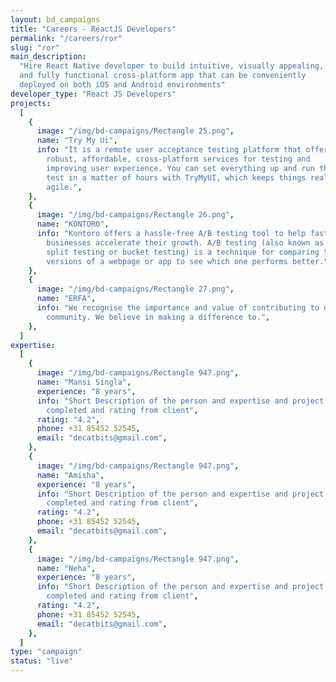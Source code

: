 ```yaml
---
layout: bd_campaigns
title: "Careers - ReactJS Developers"
permalink: "/careers/ror"
slug: "ror"
main_description:
  "Hire React Native developer to build intuitive, visually appealing,
  and fully functional cross-platform app that can be conveniently
  deployed on both iOS and Android environments"
developer_type: "React JS Developers"
projects:
  [
    {
      image: "/img/bd-campaigns/Rectangle 25.png",
      name: "Try My Ui",
      info: "It is a remote user acceptance testing platform that offers
        robust, affordable, cross-platform services for testing and
        improving user experience. You can set everything up and run the
        test in a matter of hours with TryMyUI, which keeps things really
        agile.",
    },
    {
      image: "/img/bd-campaigns/Rectangle 26.png",
      name: "KONTORO",
      info: "Kontoro offers a hassle-free A/B testing tool to help fast-growing
        businesses accelerate their growth. A/B testing (also known as
        split testing or bucket testing) is a technique for comparing two
        versions of a webpage or app to see which one performs better.",
    },
    {
      image: "/img/bd-campaigns/Rectangle 27.png",
      name: "ERFA",
      info: "We recognise the importance and value of contributing to our
        community. We believe in making a difference to.",
    },
  ]
expertise:
  [
    {
      image: "/img/bd-campaigns/Rectangle 947.png",
      name: "Mansi Singla",
      experience: "8 years",
      info: "Short Description of the person and expertise and project
        completed and rating from client",
      rating: "4.2",
      phone: +31 85452 52545,
      email: "decatbits@gmail.com",
    },
    {
      image: "/img/bd-campaigns/Rectangle 947.png",
      name: "Amisha",
      experience: "8 years",
      info: "Short Description of the person and expertise and project
        completed and rating from client",
      rating: "4.2",
      phone: +31 85452 52545,
      email: "decatbits@gmail.com",
    },
    {
      image: "/img/bd-campaigns/Rectangle 947.png",
      name: "Neha",
      experience: "8 years",
      info: "Short Description of the person and expertise and project
        completed and rating from client",
      rating: "4.2",
      phone: +31 85452 52545,
      email: "decatbits@gmail.com",
    },
  ]
type: "campaign"
status: "live"
---
```

